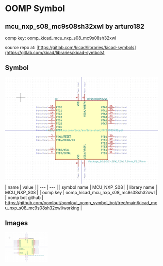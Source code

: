 # OOMP Symbol  
## mcu_nxp_s08_mc9s08sh32xwl  by arturo182  
  
oomp key: oomp_kicad_mcu_nxp_s08_mc9s08sh32xwl  
  
source repo at: [https://gitlab.com/kicad/libraries/kicad-symbols](https://gitlab.com/kicad/libraries/kicad-symbols)  
## Symbol  
  
[![working.png](working_600.png)](working.png)  
| name | value | 
| --- | --- | 
| symbol name | MCU_NXP_S08 | 
| library name | MCU_NXP_S08 | 
| oomp key | oomp_kicad_mcu_nxp_s08_mc9s08sh32xwl | 
| oomp bot github | https://github.com/oomlout/oomlout_oomp_symbol_bot/tree/main/kicad_mcu_nxp_s08_mc9s08sh32xwl/working | 
## Images  
  
[![working.png](working_140.png)](working.png)  
